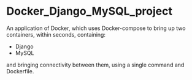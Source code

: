 # Docker_Django_MySQL_project
An application of Docker, which uses Docker-compose to bring up two containers, within seconds, containing:
  - Django
  - MySQL

and bringing connectivity between them, using a single command and Dockerfile.
